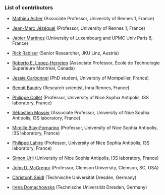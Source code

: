 ### List of contributors

* [Mathieu Acher](http://www.mathieuacher.com) (Associate Professor, University of Rennes 1, France)

* [Jean-Marc Jézéquel](https://people.irisa.fr/Jean-Marc.Jezequel/) (Professor, University of Rennes 1, France)

* [Jabier Martinez](http://sites.google.com/site/jabiermartinezwebsite) (University of Luxembourg and UPMC Univ Paris 6, France)

* [Rick Rabiser](http://mevss.jku.at/?page_id=57) (Senior Researcher, JKU Linz, Austria)

* [Roberto E. Lopez-Herrejon](https://www.etsmtl.ca/) (Associate Professor, École de Technologie Supérieure Montréal, Canada)

* [Jessie Carbonnel](https://www.lirmm.fr/users/utilisateurs-lirmm/jessie-carbonnel) (PhD student, University of Montpellier, France)

* [Benoit Baudry](http://people.rennes.inria.fr/Benoit.Baudry/) (Research scientist, Inria Rennes, France)

* [Philippe Collet](http://www.i3s.unice.fr/Philippe_Collet/) (Professor, University of Nice Sophia Antipolis, I3S laboratory, France)

* [Sébastien Mosser](http://www.i3s.unice.fr/~mosser/) (Associate Professor, University of Nice Sophia Antipolis, I3S laboratory, France)

* [Mireille Blay-Fornarino](http://mireilleblayfornarino.i3s.unice.fr/) (Professor, University of Nice Sophia Antipolis, I3S laboratory, France)

* [Philippe Lahire](http://www.i3s.unice.fr/~lahire/english/E-index.html) (Professor, University of Nice Sophia Antipolis, I3S laboratory, France)

* [Simon Urli](http://simonurli.fr/) (University of Nice Sophia Antipolis, I3S laboratory, France)

* [John D. McGregor](https://people.cs.clemson.edu/~johnmc/) (Professor, Clemson University, Clemson, SC, USA)

* [Christoph Seidl](https://www.tu-braunschweig.de/isf/team/seidl) (Technische Universität Dresden, Germany)

* [Irena Domachowska](https://tu-dresden.de/mn/psychologie/sozial/die-professur/beschaeftigte/irena-domachowska-msc) (Technische Universität Dresden, Germany)

  ​


